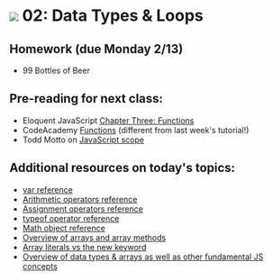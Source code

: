 # ![](https://ga-dash.s3.amazonaws.com/production/assets/logo-9f88ae6c9c3871690e33280fcf557f33.png) 02: Data Types & Loops

## Homework (due Monday 2/13)
* 99 Bottles of Beer

## Pre-reading for next class:

* Eloquent JavaScript [Chapter Three: Functions](http://eloquentjavascript.net/03_functions.html)
* CodeAcademy [Functions](https://www.codecademy.com/courses/functions-in-javascript-2-0/0/1) (different from last week's tutorial!)
* Todd Motto on [JavaScript scope](https://toddmotto.com/everything-you-wanted-to-know-about-javascript-scope/)

## Additional resources on today's topics:

* [var reference](https://developer.mozilla.org/en-US/docs/Web/JavaScript/Reference/Statements/var)
* [Arithmetic operators reference](https://developer.mozilla.org/en-US/docs/Web/JavaScript/Reference/Operators/Arithmetic_Operators)
* [Assignment operators reference](https://developer.mozilla.org/en-US/docs/Web/JavaScript/Reference/Operators/Assignment_Operators)
* [typeof operator reference](https://developer.mozilla.org/en-US/docs/Web/JavaScript/Reference/Operators/typeof)
* [Math object reference](https://developer.mozilla.org/en-US/docs/Web/JavaScript/Reference/Global_Objects/Math)
* [Overview of arrays and array methods](https://developer.mozilla.org/en-US/docs/Web/JavaScript/Reference/Global_Objects/Array)
* [Array literals vs the new keyword](stackoverflow.com/questions/1094723/what-is-array-literal-notation-in-javascript-and-when-should-you-use-it)
* [Overview of data types & arrays as well as other fundamental JS concepts](https://developer.mozilla.org/en-US/docs/Web/JavaScript/A_re-introduction_to_JavaScript)